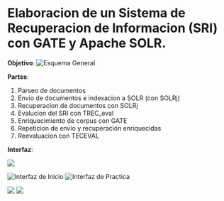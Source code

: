 # Elaboracion de un Sistema de Recuperacion de Informacion (SRI) con GATE y Apache SOLR.

**Objetivo**:
![Esquema General](https://github.com/JesusDJ98/Motores-de-Busqueda/tree/master/Practica1/Imagenes/Objetivo2.PNG "Esquema General")

**Partes**:
1. Parseo de documentos
2. Envio de documentos e indexacion a SOLR (con SOLRj)
3. Recuperacion de documentos con SOLRj
4. Evalucion del SRI con TREC_eval
5. Enriquecimiento de corpus con GATE
6. Repeticion de envío y recuperación enriquecidas
7. Reevaluacion con TECEVAL


**Interfaz**:

<img src="https://github.com/JesusDJ98/Motores-de-Busqueda/tree/master/Practica1/Imagenes/Practica.PNG" />

![Interfaz de Inicio](https://github.com/JesusDJ98/Motores-de-Busqueda/tree/master/Practica1/Imagenes/Inicio.PNG "Interfaz de Inicio") ![Interfaz de Practica](https://github.com/JesusDJ98/Motores-de-Busqueda/tree/master/Practica1/Imagenes/Practica.PNG "Interfaz de Practica")

<p float="left">
	
  <img src="https://github.com/JesusDJ98/Motores-de-Busqueda/tree/master/Practica1/Imagenes/Practica.PNG" /> 
  <img src="https://github.com/JesusDJ98/Motores-de-Busqueda/tree/master/Practica1/Imagenes/Editar.PNG" />
</p>